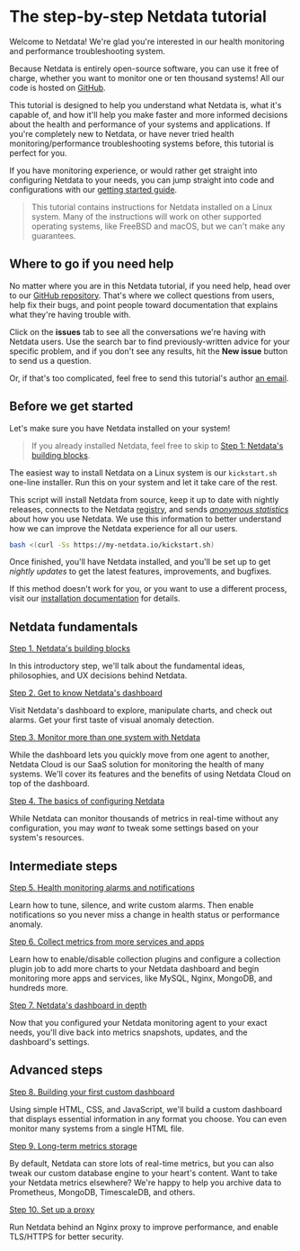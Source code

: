 <!--
---
title: "The step-by-step Netdata tutorial"
date: 2020-03-31
custom_edit_url: https://github.com/netdata/netdata/edit/master/docs/step-by-step/step-00.md
---
-->

# The step-by-step Netdata tutorial

Welcome to Netdata! We're glad you're interested in our health monitoring and performance troubleshooting system.

Because Netdata is entirely open-source software, you can use it free of charge, whether you want to monitor one or ten
thousand systems! All our code is hosted on [GitHub](https://github.com/netdata/netdata).

This tutorial is designed to help you understand what Netdata is, what it's capable of, and how it'll help you make
faster and more informed decisions about the health and performance of your systems and applications. If you're
completely new to Netdata, or have never tried health monitoring/performance troubleshooting systems before, this
tutorial is perfect for you.

If you have monitoring experience, or would rather get straight into configuring Netdata to your needs, you can jump
straight into code and configurations with our [getting started guide](../getting-started.md).

> This tutorial contains instructions for Netdata installed on a Linux system. Many of the instructions will work on
> other supported operating systems, like FreeBSD and macOS, but we can't make any guarantees.

## Where to go if you need help

No matter where you are in this Netdata tutorial, if you need help, head over to our [GitHub
repository](https://github.com/netdata/netdata/). That's where we collect questions from users, help fix their bugs, and
point people toward documentation that explains what they're having trouble with.

Click on the **issues** tab to see all the conversations we're having with Netdata users. Use the search bar to find
previously-written advice for your specific problem, and if you don't see any results, hit the **New issue** button to
send us a question.

Or, if that's too complicated, feel free to send this tutorial's author [an email](mailto:joel@netdata.cloud).

## Before we get started

Let's make sure you have Netdata installed on your system!

> If you already installed Netdata, feel free to skip to [Step 1: Netdata's building blocks](step-01.md).

The easiest way to install Netdata on a Linux system is our `kickstart.sh` one-line installer. Run this on your system
and let it take care of the rest. 

This script will install Netdata from source, keep it up to date with nightly releases, connects to the Netdata
[registry](../../registry/README.md), and sends [_anonymous statistics_](../anonymous-statistics.md) about how you use
Netdata. We use this information to better understand how we can improve the Netdata experience for all our users.

```bash
bash <(curl -Ss https://my-netdata.io/kickstart.sh)
```

Once finished, you'll have Netdata installed, and you'll be set up to get _nightly updates_ to get the latest features,
improvements, and bugfixes.

If this method doesn't work for you, or you want to use a different process, visit our [installation
documentation](../../packaging/installer/README.md) for details.

## Netdata fundamentals

[Step 1. Netdata's building blocks](step-01.md)

In this introductory step, we'll talk about the fundamental ideas, philosophies, and UX decisions behind Netdata.

[Step 2. Get to know Netdata's dashboard](step-02.md)

Visit Netdata's dashboard to explore, manipulate charts, and check out alarms. Get your first taste of visual anomaly
detection.

[Step 3. Monitor more than one system with Netdata](step-03.md)

While the dashboard lets you quickly move from one agent to another, Netdata Cloud is our SaaS solution for monitoring
the health of many systems. We'll cover its features and the benefits of using Netdata Cloud on top of the dashboard.

[Step 4. The basics of configuring Netdata](step-04.md)

While Netdata can monitor thousands of metrics in real-time without any configuration, you may _want_ to tweak some
settings based on your system's resources.

## Intermediate steps

[Step 5. Health monitoring alarms and notifications](step-05.md)

Learn how to tune, silence, and write custom alarms. Then enable notifications so you never miss a change in health
status or performance anomaly.

[Step 6. Collect metrics from more services and apps](step-06.md)

Learn how to enable/disable collection plugins and configure a collection plugin job to add more charts to your Netdata
dashboard and begin monitoring more apps and services, like MySQL, Nginx, MongoDB, and hundreds more.

[Step 7. Netdata's dashboard in depth](step-07.md)

Now that you configured your Netdata monitoring agent to your exact needs, you'll dive back into metrics snapshots,
updates, and the dashboard's settings.

## Advanced steps

[Step 8. Building your first custom dashboard](step-08.md)

Using simple HTML, CSS, and JavaScript, we'll build a custom dashboard that displays essential information in any format
you choose. You can even monitor many systems from a single HTML file.

[Step 9. Long-term metrics storage](step-09.md)

By default, Netdata can store lots of real-time metrics, but you can also tweak our custom database engine to your
heart's content. Want to take your Netdata metrics elsewhere? We're happy to help you archive data to Prometheus,
MongoDB, TimescaleDB, and others.

[Step 10. Set up a proxy](step-10.md)

Run Netdata behind an Nginx proxy to improve performance, and enable TLS/HTTPS for better security.
